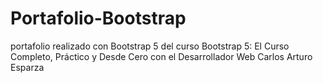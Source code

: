 # Portafolio-Bootstrap
portafolio realizado con Bootstrap 5 del curso Bootstrap 5: El Curso Completo, Práctico y Desde Cero con el Desarrollador Web Carlos Arturo Esparza
